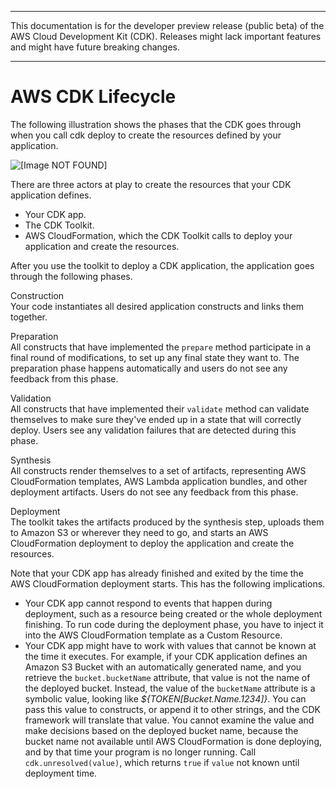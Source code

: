 --------

This documentation is for the developer preview release \(public beta\) of the AWS Cloud Development Kit \(CDK\)\. Releases might lack important features and might have future breaking changes\.

--------

# AWS CDK Lifecycle<a name="lifecycle"></a>

The following illustration shows the phases that the CDK goes through when you call cdk deploy to create the resources defined by your application\.

![\[Image NOT FOUND\]](http://docs.aws.amazon.com/CDK/latest/userguide/images/Lifecycle.png)

There are three actors at play to create the resources that your CDK application defines\.
+ Your CDK app\.
+ The CDK Toolkit\.
+ AWS CloudFormation, which the CDK Toolkit calls to deploy your application and create the resources\.

After you use the toolkit to deploy a CDK application, the application goes through the following phases\.

Construction  
Your code instantiates all desired application constructs and links them together\.

Preparation  
All constructs that have implemented the `prepare` method participate in a final round of modifications, to set up any final state they want to\. The preparation phase happens automatically and users do not see any feedback from this phase\.

Validation  
All constructs that have implemented their `validate` method can validate themselves to make sure they've ended up in a state that will correctly deploy\. Users see any validation failures that are detected during this phase\.

Synthesis  
All constructs render themselves to a set of artifacts, representing AWS CloudFormation templates, AWS Lambda application bundles, and other deployment artifacts\. Users do not see any feedback from this phase\.

Deployment  
The toolkit takes the artifacts produced by the synthesis step, uploads them to Amazon S3 or wherever they need to go, and starts an AWS CloudFormation deployment to deploy the application and create the resources\.

Note that your CDK app has already finished and exited by the time the AWS CloudFormation deployment starts\. This has the following implications\.
+ Your CDK app cannot respond to events that happen during deployment, such as a resource being created or the whole deployment finishing\. To run code during the deployment phase, you have to inject it into the AWS CloudFormation template as a Custom Resource\.
+ Your CDK app might have to work with values that cannot be known at the time it executes\. For example, if your CDK application defines an Amazon S3 Bucket with an automatically generated name, and you retrieve the `bucket.bucketName` attribute, that value is not the name of the deployed bucket\. Instead, the value of the `bucketName` attribute is a symbolic value, looking like *$\{TOKEN\[Bucket\.Name\.1234\]\}*\. You can pass this value to constructs, or append it to other strings, and the CDK framework will translate that value\. You cannot examine the value and make decisions based on the deployed bucket name, because the bucket name not available until AWS CloudFormation is done deploying, and by that time your program is no longer running\. Call `cdk.unresolved(value)`, which returns `true` if `value` not known until deployment time\.